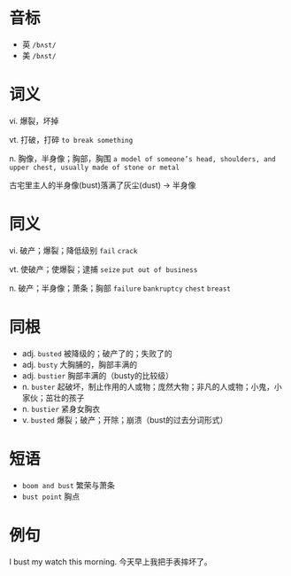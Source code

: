 # 音标

- 英 `/bʌst/`
- 美 `/bʌst/`

# 词义

vi. 爆裂，坏掉


vt. 打破，打碎
`to break something`

n. 胸像，半身像；胸部，胸围
`a model of someone’s head, shoulders, and upper chest, usually made of stone or metal`



古宅里主人的半身像(bust)落满了灰尘(dust) → 半身像

# 同义

vi. 破产；爆裂；降低级别
`fail` `crack`

vt. 使破产；使爆裂；逮捕
`seize` `put out of business`

n. 破产；半身像；萧条；胸部
`failure` `bankruptcy` `chest` `breast`

# 同根

- adj. `busted` 被降级的；破产了的；失败了的
- adj. `busty` 大胸脯的，胸部丰满的
- adj. `bustier` 胸部丰满的（busty的比较级）
- n. `buster` 起破坏，制止作用的人或物；庞然大物；非凡的人或物；小鬼，小家伙；茁壮的孩子
- n. `bustier` 紧身女胸衣
- v. `busted` 爆裂；破产；开除；崩溃（bust的过去分词形式）

# 短语

- `boom and bust` 繁荣与萧条
- `bust point` 胸点

# 例句

I bust my watch this morning.
今天早上我把手表摔坏了。


